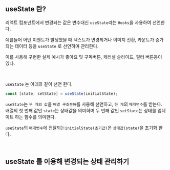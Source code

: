 ## useState 란?

리액트 컴포넌트에서 변경되는 값은 변수대신 `useState`라는 `Hooks`을 사용하여 선언한다.

예를들어 어떤 이벤트가 발생했을 때 텍스트가 변경되거나 이미지 전환, 카운트가 증가되는 데이터 등을 `useState` 로 선언하여 관리한다.

이를 사용해 구현한 실제 예시가 좋아요 및 구독버튼, 캐러셀 슬라이드, 필터 버튼등이 있다.

<br>

`useState` 는 아래와 같이 선언 한다.
```javascript
const [state, setState] = useState(initialState);
```

`useState`는 `두 개의 값`을 `배열 구조분해`를 사용해 선언하고, `한 개`의 `매개변수`를 받는다.<br>
배열의 첫 번째 값인 `state`는 상태값을 의미하며 두 번째 값인 `setState`는 상태를 업데이트 하는 함수를 의미한다.<br>

`useState`의 `매개변수`에 전달되는`initialState(초기값)`은 `상태값(state)`을 초기화 한다.

<br>

## useState 를 이용해 변경되는 상태 관리하기
```javascript

```